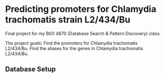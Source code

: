 # Predicting promoters for Chlamydia trachomatis strain L2/434/Bu

Final project for my BIOI 4870 (Database Search & Pattern Discovery) class.

The project goals:
  Find the promoters for Chlamydia trachomatis L2/434/Bu.
  Find the aliases for the genes in Chlamydia trachomatis L2/434/Bu.
  
  ## Database Setup
